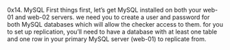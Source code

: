 0x14. MySQL
First things first, let’s get MySQL installed on both your web-01 and web-02 servers.
we need you to create a user and password for both MySQL databases which will allow the checker access to them.
for you to set up replication, you’ll need to have a database with at least one table and one row in your primary MySQL server (web-01) to replicate from.
